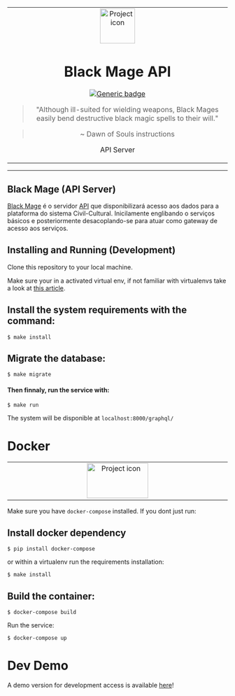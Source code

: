 <table align="center"><tr><td align="center" width="9999">
<img src="https://thumbs.gfycat.com/IdioticRepulsiveBorer-size_restricted.gif" align="center" width="80" height="80" alt="Project icon">

# Black Mage API

[![Generic badge](https://img.shields.io/badge/docs-yellow.svg)](https://gitlab.com/civil-cultural/black-mage/wikis/home)

> "Although ill-suited for wielding weapons, Black Mages easily bend destructive black magic spells to their will."

> ~ Dawn of Souls instructions

API Server
</td></tr></table>

<hr />

## Black Mage (API Server)


[Black Mage](https://finalfantasy.fandom.com/wiki/Black_Mage_(Final_Fantasy)) é o servidor [API](https://en.wikipedia.org/wiki/Application_programming_interface) que disponibilizará acesso aos dados para a plataforma do sistema Civil-Cultural. Inicilamente englibando o serviços básicos e posteriormente desacoplando-se para atuar como gateway de acesso aos serviços. 



## Installing and Running (Development)

Clone this repository to your local machine.

Make sure your in a activated virtual env, if not familiar with virtualenvs take a look
at [this article](https://docs.python-guide.org/dev/virtualenvs/).

## Install the system requirements with the command:

```
$ make install
```

## Migrate the database:

```
$ make migrate
```

#### Then finnaly, run the service with:

```
$ make run
```

The system will be disponible at `localhost:8000/graphql/`

# Docker



 <table align="center"><tr><td align="center" width="9999">

<img src="https://maraaverick.rbind.io/banners/nyan_docker_whale_gfycat.gif" align="center" width="140" height="80" alt="Project icon">


</td></tr></table>

Make sure you have `docker-compose` installed. If you dont just run:

## Install docker dependency

```
$ pip install docker-compose
```

or within a virtualenv run the requirements installation:

```
$ make install
```

## Build the container:

```
$ docker-compose build
```

Run the service:

```
$ docker-compose up
```


# Dev Demo

A demo version for development access is available [here](https://black-mage-devel--brunolcarli.repl.co/graphql/)!
